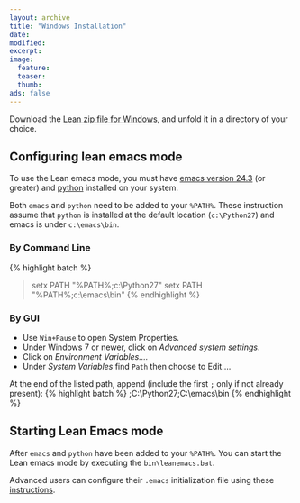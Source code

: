 ```yaml
---
layout: archive
title: "Windows Installation"
date:
modified:
excerpt:
image:
  feature:
  teaser:
  thumb:
ads: false
---
```


Download the [Lean zip file for Windows](https://github.com/leanprover/bin/blob/master/lean-0.2.0-windows.zip?raw=true),
and unfold it in a directory of your choice.

## Configuring lean emacs mode

To use the Lean emacs mode, you must have [emacs version
24.3](https://ftp.gnu.org/gnu/emacs/windows/) (or greater) and
[python](https://www.python.org/downloads) installed on your system.

Both `emacs` and `python` need to be added to your `%PATH%`.
These instruction assume that `python` is installed at the default location
(`c:\Python27`) and emacs is under `c:\emacs\bin`.

### By Command Line

{% highlight batch %}
> setx PATH "%PATH%;c:\Python27\"
> setx PATH "%PATH%;c:\emacs\bin"
{% endhighlight %}


### By GUI

- Use `Win+Pause` to open System Properties.
- Under Windows 7 or newer, click on *Advanced system settings*.
- Click on *Environment Variables....*
- Under *System Variables* find `Path` then choose to Edit....

At the end of the listed path, append (include the first `;` only if not already present):
{% highlight batch %}
;C:\Python27\;C:\emacs\bin
{% endhighlight %}

## Starting Lean Emacs mode

After `emacs` and `python` have been added to your `%PATH%`.
You can start the Lean emacs mode by executing the `bin\leanemacs.bat`.

Advanced users can configure their `.emacs` initialization file using
these [instructions](https://github.com/leanprover/lean/blob/master/src/emacs/README.md).

